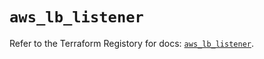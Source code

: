 # `aws_lb_listener`

Refer to the Terraform Registory for docs: [`aws_lb_listener`](https://registry.terraform.io/providers/hashicorp/aws/5.12.0/docs/resources/lb_listener).
